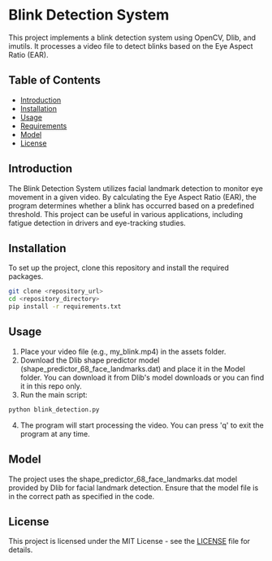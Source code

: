 # Blink Detection System

This project implements a blink detection system using OpenCV, Dlib, and imutils. It processes a video file to detect blinks based on the Eye Aspect Ratio (EAR).

## Table of Contents

- [Introduction](#introduction)
- [Installation](#installation)
- [Usage](#usage)
- [Requirements](#requirements)
- [Model](#model)
- [License](#license)

## Introduction

The Blink Detection System utilizes facial landmark detection to monitor eye movement in a given video. By calculating the Eye Aspect Ratio (EAR), the program determines whether a blink has occurred based on a predefined threshold. This project can be useful in various applications, including fatigue detection in drivers and eye-tracking studies.

## Installation

To set up the project, clone this repository and install the required packages.

```bash
git clone <repository_url>
cd <repository_directory>
pip install -r requirements.txt
```

## Usage
1. Place your video file (e.g., my_blink.mp4) in the assets folder.
2. Download the Dlib shape predictor model (shape_predictor_68_face_landmarks.dat) and place it in the Model folder. You can download it from Dlib's model downloads or you can find it in this repo only.
3. Run the main script:
```bash
python blink_detection.py
```
4. The program will start processing the video. You can press 'q' to exit the program at any time.

## Model
The project uses the shape_predictor_68_face_landmarks.dat model provided by Dlib for facial landmark detection. Ensure that the model file is in the correct path as specified in the code.

## License
This project is licensed under the MIT License - see the [LICENSE](mit-license) file for details.